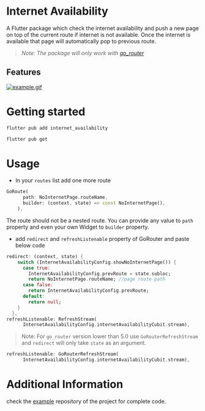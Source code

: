 # Internet Availability

A Flutter package which check the internet availability and push a new page on top of the current route if internet is not available. Once the internet is available that page will automatically pop to previous route.
>*Note: The package will only work with [go_router](https://pub.dev/packages/go_router)*
## Features
[![example.gif](https://i.postimg.cc/1zsmPdnQ/example.gif)](https://postimg.cc/fVqnfBf2)

# Getting started

```bash
flutter pub add internet_availability
```
```bash
flutter pub get
```

# Usage

* In your `routes` list add one more route

```dart
GoRoute(
      path: NoInternetPage.routeName,
      builder: (context, state) => const NoInternetPage(),
    ),
```
The route should not be a nested route. You can provide any value to `path` property and even your own Widget to `builder` property.
* add `redirect` and `refreshListenable` property of GoRouter and paste below code

```dart
redirect: (context, state) {
    switch (InternetAvailabilityConfig.showNoInternetPage()) {
      case true:
        InternetAvailabilityConfig.prevRoute = state.subloc;
        return NoInternetPage.routeName; //page route path
      case false:
        return InternetAvailabilityConfig.prevRoute;
      default:
        return null;
    }
  },
refreshListenable: RefreshStream(
      InternetAvailabilityConfig.internetAvailabilityCubit.stream),
```

> Note: For `go_router` version lower than 5.0 use `GoRouterRefreshStream` and `redirect` will only take `state` as an argument.

```dart
refreshListenable: GoRouterRefreshStream(
      InternetAvailabilityConfig.internetAvailabilityCubit.stream),
```

# Additional Information

check the [example](https://pub.dev/packages/internet_availability/example) repository of the project for complete code.